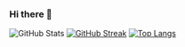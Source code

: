 ### Hi there 👋

<!--
**DarkDipper/DarkDipper** is a ✨ _special_ ✨ repository because its `README.md` (this file) appears on your GitHub profile.

Here are some ideas to get you started:

- 🔭 I’m currently working on ...
- 🌱 I’m currently learning ...
- 👯 I’m looking to collaborate on ...
- 🤔 I’m looking for help with ...
- 💬 Ask me about ...
- 📫 How to reach me: ...
- 😄 Pronouns: ...
- ⚡ Fun fact: ...
-->
![GitHub Stats](https://github-readme-stats.vercel.app/api?username=DarkDipper&theme=tokyonight)
[![GitHub Streak](https://github-readme-streak-stats.herokuapp.com/?user=DarkDipper&theme=tokyonight&date_format=d%20F[%20Y])](https://git.io/streak-stats)
[![Top Langs](https://github-readme-stats.vercel.app/api/top-langs/?user=DarkDipper&theme=tokyonight)](https://github.com/anuraghazra/github-readme-stats)
